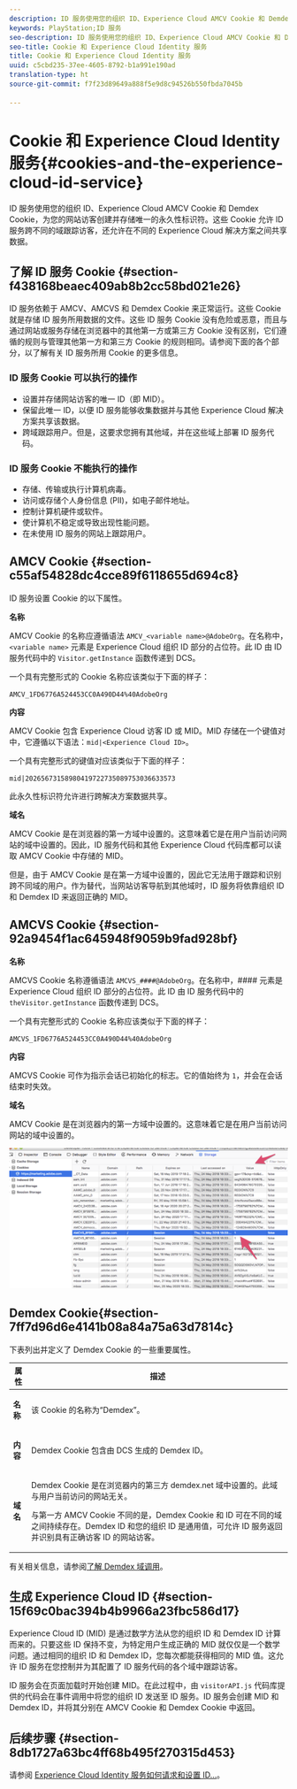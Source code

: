 ```yaml
---
description: ID 服务使用您的组织 ID、Experience Cloud AMCV Cookie 和 Demdex Cookie，为您的网站访客创建并存储唯一的永久性标识符。这些 Cookie 允许 ID 服务跨不同的域跟踪访客，还允许在不同的 Experience Cloud 解决方案之间共享数据。
keywords: PlayStation;ID 服务
seo-description: ID 服务使用您的组织 ID、Experience Cloud AMCV Cookie 和 Demdex Cookie，为您的网站访客创建并存储唯一的永久性标识符。这些 Cookie 允许 ID 服务跨不同的域跟踪访客，还允许在不同的 Experience Cloud 解决方案之间共享数据。
seo-title: Cookie 和 Experience Cloud Identity 服务
title: Cookie 和 Experience Cloud Identity 服务
uuid: c5cbd235-37ee-4605-8792-b1a991e190ad
translation-type: ht
source-git-commit: f7f23d89649a888f5e9d8c94526b550fbda7045b

---
```



# Cookie 和 Experience Cloud Identity 服务{#cookies-and-the-experience-cloud-id-service}

ID 服务使用您的组织 ID、Experience Cloud AMCV Cookie 和 Demdex Cookie，为您的网站访客创建并存储唯一的永久性标识符。这些 Cookie 允许 ID 服务跨不同的域跟踪访客，还允许在不同的 Experience Cloud 解决方案之间共享数据。

## 了解 ID 服务 Cookie {#section-f438168beaec409ab8b2cc58bd021e26}

ID 服务依赖于 AMCV、AMCVS 和 Demdex Cookie 来正常运行。这些 Cookie 就是存储 ID 服务所用数据的文件。这些 ID 服务 Cookie 没有危险或恶意，而且与通过网站或服务存储在浏览器中的其他第一方或第三方 Cookie 没有区别，它们遵循的规则与管理其他第一方和第三方 Cookie 的规则相同。请参阅下面的各个部分，以了解有关 ID 服务所用 Cookie 的更多信息。

### ID 服务 Cookie 可以执行的操作

* 设置并存储网站访客的唯一 ID（即 MID）。
* 保留此唯一 ID，以便 ID 服务能够收集数据并与其他 Experience Cloud 解决方案共享该数据。
* 跨域跟踪用户。但是，这要求您拥有其他域，并在这些域上部署 ID 服务代码。

### ID 服务 Cookie 不能执行的操作

* 存储、传输或执行计算机病毒。
* 访问或存储个人身份信息 (PII)，如电子邮件地址。
* 控制计算机硬件或软件。
* 使计算机不稳定或导致出现性能问题。
* 在未使用 ID 服务的网站上跟踪用户。

## AMCV Cookie {#section-c55af54828dc4cce89f6118655d694c8}

ID 服务设置 Cookie 的以下属性。

**名称**

AMCV Cookie 的名称应遵循语法 `AMCV_<variable name>@AdobeOrg`。在名称中，`<variable name>` 元素是 Experience Cloud 组织 ID 部分的占位符。此 ID 由 ID 服务代码中的 `Visitor.getInstance` 函数传递到 DCS。

一个具有完整形式的 Cookie 名称应该类似于下面的样子：

```
AMCV_1FD6776A524453CC0A490D44%40AdobeOrg
```

**内容**

AMCV Cookie 包含 Experience Cloud 访客 ID 或 MID。MID 存储在一个键值对中，它遵循以下语法：`mid|<Experience Cloud ID>`。

一个具有完整形式的键值对应该类似于下面的样子：

```
mid|20265673158980419722735089753036633573
```

此永久性标识符允许进行跨解决方案数据共享。

**域名**

AMCV Cookie 是在浏览器的第一方域中设置的。这意味着它是在用户当前访问网站的域中设置的。因此，ID 服务代码和其他 Experience Cloud 代码库都可以读取 AMCV Cookie 中存储的 MID。

但是，由于 AMCV Cookie 是在第一方域中设置的，因此它无法用于跟踪和识别跨不同域的用户。作为替代，当网站访客导航到其他域时，ID 服务将依靠组织 ID 和 Demdex ID 来返回正确的 MID。

## AMCVS Cookie {#section-92a9454f1ac645948f9059b9fad928bf}

**名称**

AMCVS Cookie 名称遵循语法 `AMCVS_####@AdobeOrg`。在名称中，#### 元素是 Experience Cloud 组织 ID 部分的占位符。此 ID 由 ID 服务代码中的 `theVisitor.getInstance` 函数传递到 DCS。

一个具有完整形式的 Cookie 名称应该类似于下面的样子：

```
AMCVS_1FD6776A524453CC0A490D44%40AdobeOrg
```

**内容**

AMCVS Cookie 可作为指示会话已初始化的标志。它的值始终为 `1`，并会在会话结束时失效。

**域名**

AMCV Cookie 是在浏览器内的第一方域中设置的。这意味着它是在用户当前访问网站的域中设置的。

![](assets/AMCVS-cookie.png)

## Demdex Cookie{#section-7ff7d96d6e4141b08a84a75a63d7814c}

下表列出并定义了 Demdex Cookie 的一些重要属性。

<table id="table_18E3CAF3550E4BB6A199736AACE39202"> 
 <thead> 
  <tr> 
   <th colname="col1" class="entry"> 属性 </th> 
   <th colname="col2" class="entry"> 描述 </th> 
  </tr> 
 </thead>
 <tbody> 
  <tr> 
   <td colname="col1"> <p> <b>名称</b> </p> </td> 
   <td colname="col2"> <p>该 Cookie 的名称为“Demdex”。 </p> </td> 
  </tr> 
  <tr> 
   <td colname="col1"> <p> <b>内容</b> </p> </td> 
   <td colname="col2"> <p>Demdex Cookie 包含由 DCS 生成的 Demdex ID。 </p> </td> 
  </tr> 
  <tr> 
   <td colname="col1"> <p> <b>域名</b> </p> </td> 
   <td colname="col2"> <p>Demdex Cookie 是在浏览器内的第三方 demdex.net 域中设置的。此域与用户当前访问的网站无关。 </p> <p>与第一方 AMCV Cookie 不同的是，Demdex Cookie 和 ID 可在不同的域之间持续存在。Demdex ID 和您的组织 ID 是通用值，可允许 ID 服务返回并识别具有正确访客 ID 的网站访客。 </p> </td> 
  </tr> 
 </tbody> 
</table>

有关相关信息，请参阅[了解 Demdex 域调用](https://marketing.adobe.com/resources/help/en_US/aam/demdex-calls.html)。

## 生成 Experience Cloud ID {#section-15f69c0bac394b4b9966a23fbc586d17}

Experience Cloud ID (MID) 是通过数学方法从您的组织 ID 和 Demdex ID 计算而来的。只要这些 ID 保持不变，为特定用户生成正确的 MID 就仅仅是一个数学问题。通过相同的组织 ID 和 Demdex ID，您每次都能获得相同的 MID 值。这允许 ID 服务在您控制并为其配置了 ID 服务代码的各个域中跟踪访客。

ID 服务会在页面加载时开始创建 MID。在此过程中，由 `visitorAPI.js` 代码库提供的代码会在事件调用中将您的组织 ID 发送至 ID 服务。ID 服务会创建 MID 和 Demdex ID，并将其分别在 AMCV Cookie 和 Demdex Cookie 中返回。

## 后续步骤 {#section-8db1727a63bc4ff68b495f270315d453}

请参阅 [Experience Cloud Identity 服务如何请求和设置 ID...](../introduction/id-request.md#concept-2caacebb1d244402816760e9b8bcef6a)。
